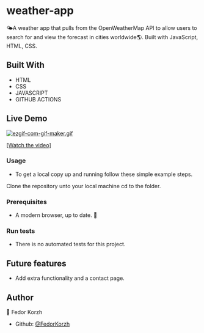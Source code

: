 # weather-app

🌤️A weather app that pulls from the OpenWeatherMap API to allow users to search for and view the forecast in cities worldwide🌎. Built with JavaScript, HTML, CSS.

## Built With
- HTML 
- CSS
- JAVASCRIPT
- GITHUB ACTIONS

## Live Demo

[![ezgif-com-gif-maker.gif](https://i.postimg.cc/wjGvGHzc/ezgif-com-gif-maker.gif)](https://postimg.cc/K1tx16RR)

[[Watch the video]](https://youtu.be/EXx5mpzhQ1g)

### Usage
- To get a local copy up and running follow these simple example steps.

Clone the repository unto your local machine cd to the folder.

### Prerequisites

- A modern browser, up to date.  :muscle:

### Run tests

- There is no automated tests for this project.

## Future features

- Add extra functionality and a contact page.

## Author

👤 Fedor Korzh
- Github: [@FedorKorzh](https://github.com/FedorKorz) 
